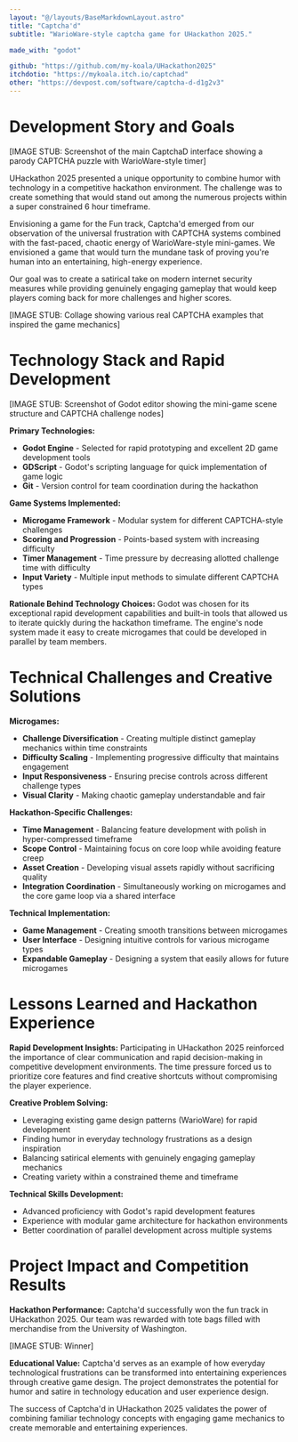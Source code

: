 ```yaml
---
layout: "@/layouts/BaseMarkdownLayout.astro"
title: "Captcha'd"
subtitle: "WarioWare-style captcha game for UHackathon 2025."

made_with: "godot"

github: "https://github.com/my-koala/UHackathon2025"
itchdotio: "https://mykoala.itch.io/captchad"
other: "https://devpost.com/software/captcha-d-d1g2v3"
---
```


# Development Story and Goals

[IMAGE STUB: Screenshot of the main CaptchaD interface showing a parody CAPTCHA puzzle with WarioWare-style timer]

UHackathon 2025 presented a unique opportunity to combine humor with technology in a competitive hackathon environment. The challenge was to create something that would stand out among the numerous projects within a super constrained 6 hour timeframe.

Envisioning a game for the Fun track, Captcha'd emerged from our observation of the universal frustration with CAPTCHA systems combined with the fast-paced, chaotic energy of WarioWare-style mini-games. We envisioned a game that would turn the mundane task of proving you're human into an entertaining, high-energy experience.

Our goal was to create a satirical take on modern internet security measures while providing genuinely engaging gameplay that would keep players coming back for more challenges and higher scores.

[IMAGE STUB: Collage showing various real CAPTCHA examples that inspired the game mechanics]

# Technology Stack and Rapid Development

[IMAGE STUB: Screenshot of Godot editor showing the mini-game scene structure and CAPTCHA challenge nodes]

**Primary Technologies:**
- **Godot Engine** - Selected for rapid prototyping and excellent 2D game development tools
- **GDScript** - Godot's scripting language for quick implementation of game logic
- **Git** - Version control for team coordination during the hackathon

**Game Systems Implemented:**
- **Microgame Framework** - Modular system for different CAPTCHA-style challenges
- **Scoring and Progression** - Points-based system with increasing difficulty
- **Timer Management** - Time pressure by decreasing allotted challenge time with difficulty
- **Input Variety** - Multiple input methods to simulate different CAPTCHA types

**Rationale Behind Technology Choices:**
Godot was chosen for its exceptional rapid development capabilities and built-in tools that allowed us to iterate quickly during the hackathon timeframe. The engine's node system made it easy to create microgames that could be developed in parallel by team members.

# Technical Challenges and Creative Solutions

**Microgames:**
- **Challenge Diversification** - Creating multiple distinct gameplay mechanics within time constraints
- **Difficulty Scaling** - Implementing progressive difficulty that maintains engagement
- **Input Responsiveness** - Ensuring precise controls across different challenge types
- **Visual Clarity** - Making chaotic gameplay understandable and fair

**Hackathon-Specific Challenges:**
- **Time Management** - Balancing feature development with polish in hyper-compressed timeframe
- **Scope Control** - Maintaining focus on core loop while avoiding feature creep
- **Asset Creation** - Developing visual assets rapidly without sacrificing quality
- **Integration Coordination** - Simultaneously working on microgames and the core game loop via a shared interface

**Technical Implementation:**
- **Game Management** - Creating smooth transitions between microgames
- **User Interface** - Designing intuitive controls for various microgame types
- **Expandable Gameplay** - Designing a system that easily allows for future microgames

# Lessons Learned and Hackathon Experience

**Rapid Development Insights:**
Participating in UHackathon 2025 reinforced the importance of clear communication and rapid decision-making in competitive development environments. The time pressure forced us to prioritize core features and find creative shortcuts without compromising the player experience.

**Creative Problem Solving:**
- Leveraging existing game design patterns (WarioWare) for rapid development
- Finding humor in everyday technology frustrations as a design inspiration
- Balancing satirical elements with genuinely engaging gameplay mechanics
- Creating variety within a constrained theme and timeframe

**Technical Skills Development:**
- Advanced proficiency with Godot's rapid development features
- Experience with modular game architecture for hackathon environments
- Better coordination of parallel development across multiple systems

# Project Impact and Competition Results

**Hackathon Performance:**
Captcha'd successfully won the fun track in UHackathon 2025. Our team was rewarded with tote bags filled with merchandise from the University of Washington.

[IMAGE STUB: Winner]

**Educational Value:**
Captcha'd serves as an example of how everyday technological frustrations can be transformed into entertaining experiences through creative game design. The project demonstrates the potential for humor and satire in technology education and user experience design.

The success of Captcha'd in UHackathon 2025 validates the power of combining familiar technology concepts with engaging game mechanics to create memorable and entertaining experiences.